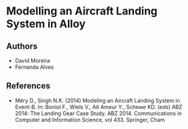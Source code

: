 # Modelling an Aircraft Landing System in Alloy


## Authors

* David Moreira
* Fernanda Alves


## References

* Méry D., Singh N.K. (2014) Modeling an Aircraft Landing System in Event-B. In: Boniol F., Wiels V., Ait Ameur Y., Schewe KD. (eds) ABZ 2014: The Landing Gear Case Study. ABZ 2014. Communications in Computer and Information Science, vol 433. Springer, Cham
